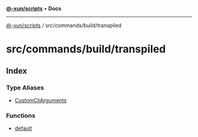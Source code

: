 [**@-xun/scripts**](../../../../README.md) • **Docs**

***

[@-xun/scripts](../../../../README.md) / src/commands/build/transpiled

# src/commands/build/transpiled

## Index

### Type Aliases

- [CustomCliArguments](type-aliases/CustomCliArguments.md)

### Functions

- [default](functions/default.md)
